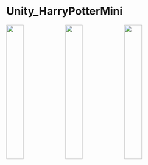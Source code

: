 # Unity_HarryPotterMini
<img src="https://user-images.githubusercontent.com/69446798/228415114-ab6c7d32-3001-4cbb-8108-8e35f1251717.jpg" width="30%">
<img src="https://user-images.githubusercontent.com/69446798/228415127-84295253-9f80-4f67-a978-cc6370c9901e.jpg" width="30%">
<img src="https://user-images.githubusercontent.com/69446798/228415137-306b2c0a-8559-4002-a0e3-9606d97c59cb.jpg" width="30%">
